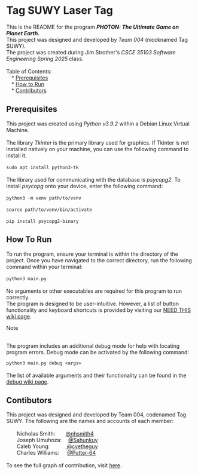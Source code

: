 # Tag SUWY Laser Tag
This is the README for the program **_PHOTON: The Ultimate Game on Planet Earth._**<br>
This project was designed and developed by _Team 004_ (niccknamed Tag SUWY).<br>
The project was created during Jim Strother's _CSCE 35103 Software Engineering Spring 2025_ class.
<br><br>
Table of Contents:<br>
&emsp;* [Prerequisites](#prerequisites)<br>
&emsp;* [How to Run](#how-to-run)<br>
&emsp;* [Contributors](#contributors)<br>

## Prerequisites

This project was created using *Python v3.9.2* within a Debian Linux Virtual Machine.<br><br>
The library *Tkinter* is the primary library used for graphics. If Tkinter is not installed natively on your machine, you can use the following command to install it.<br><br>
```sudo apt install python3-tk```
<br><br>
The library used for communicating with the database is *psycopg2*. To install *psycopg* onto your device, enter the following command:<br><br>
```python3 -m venv path/to/venv```
<br><br>
```source path/to/venv/bin/activate```
<br><br>
```pip install psycopg2-binary```





## How To Run
To run the program, ensure your terminal is within the directory of the project. Once you have navigated to the correct directory, run the following command within your terminal:<br><br>
```python3 main.py```<br><br>
No arguments or other executables are required for this program to run correctly.<br>
The program is designed to be user-intuitive. However, a list of button functionality and keyboard shortcuts is provided by visiting our [NEED THIS wiki page]().

>[!NOTE]
><br>The program includes an additional debug mode for help with locating program errors. Debug mode can be activated by the following command:<br>
>
>```python3 main.py debug <args>```
><br><br>
>The list of available arguments and their functionality can be found in the [debug wiki page](https://github.com/nhsmith4/Laser-Tag/wiki/Debug-Mode).
## Contibutors
This project was designed and developed by Team 004, codenamed Tag SUWY. The following are the names and accounts of each member:<br>
<br>&emsp;&emsp;Nicholas Smith:&emsp;&emsp;[@nhsmith4](https://github.com/nhsmith4)
<br>&emsp;&emsp;Joseph Umuhoza:&emsp;&nbsp;[@Sahunkuy](https://github.com/Sahunkuy)
<br>&emsp;&emsp;Caleb Young:&emsp;&emsp;&emsp;[&nbsp;@cyetheguy](https://github.com/cyetheguy)
<br>&emsp;&emsp;Charles Williams:&emsp;&ensp;[@Putter-64](https://github.com/Putter-64)
<br><br>To see the full graph of contribution, visit <a href="https://github.com/nhsmith4/Laser-Tag/graphs/contributors">here</a>.
